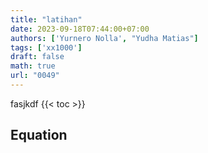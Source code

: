 ```yaml
---
title: "latihan"
date: 2023-09-18T07:44:00+07:00
authors: ['Yurnero Nolla', "Yudha Matias"]
tags: ['xx1000']
draft: false
math: true
url: "0049"
---
```

fasjkdf
{{< toc >}}

## Equation

	





